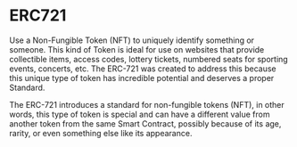 # ERC721

Use a Non-Fungible Token (NFT) to uniquely identify something or someone. This kind of Token is ideal for use on websites that provide collectible items, access codes, lottery tickets, numbered seats for sporting events, concerts, etc. The ERC-721 was created to address this because this unique type of token has incredible potential and deserves a proper Standard.




The ERC-721 introduces a standard for non-fungible tokens (NFT), in other words, this type of token is special and can have a different value from another token from the same Smart Contract, possibly because of its age, rarity, or even something else like its appearance.
